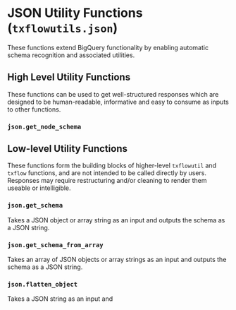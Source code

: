 # JSON Utility Functions (`txflowutils.json`)
These functions extend BigQuery functionality by enabling automatic schema recognition and associated utilities.

## High Level Utility Functions
These functions can be used to get well-structured responses which are designed to be human-readable, informative and easy to consume as inputs to other functions.


### `json.get_node_schema`



## Low-level Utility Functions
These functions form the building blocks of higher-level `txflowutil` and `txflow` functions, and are not intended to be called directly by users.  Responses may require restructuring and/or cleaning to render them useable or intelligible. 

### `json.get_schema`
Takes a JSON object or array string as an input and outputs the schema as a JSON string.

### `json.get_schema_from_array`
Takes an array of JSON objects or array strings as an input and outputs the schema as a JSON string.

### `json.flatten_object`
Takes a JSON string as an input and 



